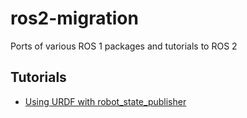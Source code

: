 # ros2-migration
Ports of various ROS 1 packages and tutorials to ROS 2 

## Tutorials
- [Using URDF with robot_state_publisher](urdf_tutorial/README.md) 
